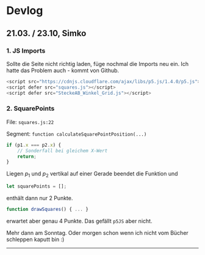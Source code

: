 # Devlog

## 21.03. / 23.10, Simko

### 1. JS Imports

Sollte die Seite nicht richtig laden, füge nochmal die Imports neu ein. Ich hatte das Problem auch - kommt von Github.
```js
<script src="https://cdnjs.cloudflare.com/ajax/libs/p5.js/1.4.0/p5.js"></script>
<script defer src="squares.js"></script>
<script defer src="SteckeAB_Winkel_Grid.js"></script>
```

### 2. SquarePoints

File: `squares.js:22`

Segment: `function calculateSquarePointPosition(...)`

```js
if (p1.x === p2.x) {
    // Sonderfall bei gleichem X-Wert
    return;
}
```
Liegen $p_1$ und $p_2$ vertikal auf einer Gerade beendet die Funktion und
```js
let squarePoints = [];
```
enthält dann nur 2 Punkte.
```js
function drawSquares() { ... }
```
erwartet aber genau 4 Punkte. Das gefällt `p5JS` aber nicht.

Mehr dann am Sonntag. Oder morgen schon wenn ich nicht vom Bücher schleppen kaputt bin :)

***
